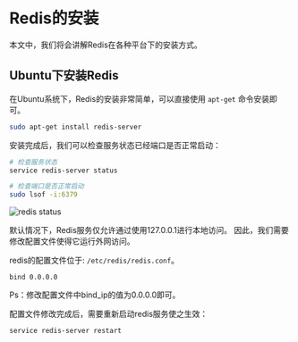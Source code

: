 # Redis的安装

本文中，我们将会讲解Redis在各种平台下的安装方式。

## Ubuntu下安装Redis

在Ubuntu系统下，Redis的安装非常简单，可以直接使用 `apt-get` 命令安装即可。

```bash
sudo apt-get install redis-server
```

安装完成后，我们可以检查服务状态已经端口是否正常启动：

```bash
# 检查服务状态
service redis-server status

# 检查端口是否正常启动
sudo lsof -i:6379
```

![redis status](./picture/install1.png)

默认情况下，Redis服务仅允许通过使用127.0.0.1进行本地访问。
因此，我们需要修改配置文件使得它运行外网访问。

redis的配置文件位于: `/etc/redis/redis.conf`。

```
bind 0.0.0.0
```

Ps：修改配置文件中bind_ip的值为0.0.0.0即可。

配置文件修改完成后，需要重新启动redis服务使之生效：

```bash
service redis-server restart
```
